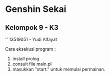 # Genshin Sekai

## Kelompok 9 - K3
'' 13519051 - Yudi Alfayat


Cara eksekusi program : 
1. install prolog
2. consult file main.pl
3. masukkan "start." untuk memulai permainan.

